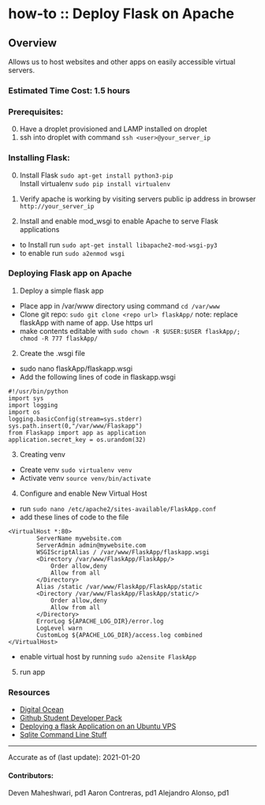 # how-to :: Deploy Flask on Apache

## Overview
Allows us to host websites and other apps on easily accessible virtual servers.

### Estimated Time Cost: 1.5 hours

### Prerequisites:
0. Have a droplet provisioned and LAMP installed on droplet
1. ssh into droplet with command `ssh <user>@your_server_ip`

### Installing Flask:

0. Install Flask `sudo apt-get install python3-pip`  
   Install virtualenv `sudo pip install virtualenv`

1. Verify apache is working by visiting servers public ip address in browser `http://your_server_ip`

2. Install and enable mod_wsgi to enable Apache to serve Flask applications
- to Install run `sudo apt-get install libapache2-mod-wsgi-py3`  
- to enable run `sudo a2enmod wsgi`


### Deploying Flask app on Apache

1. Deploy a simple flask app
- Place app in /var/www directory using command `cd /var/www`
- Clone git repo: `sudo git clone <repo url> flaskApp/` note: replace flaskApp with name of app. Use https url
- make contents editable with `sudo chown -R $USER:$USER flaskApp/; chmod -R 777 flaskApp/`

2. Create the .wsgi file
- sudo nano flaskApp/flaskapp.wsgi
- Add the following lines of code in flaskapp.wsgi

```
#!/usr/bin/python
import sys
import logging
import os
logging.basicConfig(stream=sys.stderr)
sys.path.insert(0,"/var/www/Flaskapp")
from Flaskapp import app as application
application.secret_key = os.urandom(32)
```

3. Creating venv
- Create venv `sudo virtualenv venv`
- Activate venv `source venv/bin/activate`

4. Configure and enable New Virtual Host
- run `sudo nano /etc/apache2/sites-available/FlaskApp.conf`
- add these lines of code to the file

```
<VirtualHost *:80>
		ServerName mywebsite.com
		ServerAdmin admin@mywebsite.com
		WSGIScriptAlias / /var/www/FlaskApp/flaskapp.wsgi
		<Directory /var/www/FlaskApp/FlaskApp/>
			Order allow,deny
			Allow from all
		</Directory>
		Alias /static /var/www/FlaskApp/FlaskApp/static
		<Directory /var/www/FlaskApp/FlaskApp/static/>
			Order allow,deny
			Allow from all
		</Directory>
		ErrorLog ${APACHE_LOG_DIR}/error.log
		LogLevel warn
		CustomLog ${APACHE_LOG_DIR}/access.log combined
</VirtualHost>
```

- enable virtual host by running `sudo a2ensite FlaskApp`

5. run app


### Resources
* [Digital Ocean](https://www.digitalocean.com/)
* [Github Student Developer Pack](https://education.github.com/pack)
* [Deploying a flask Application on an Ubuntu VPS](https://www.digitalocean.com/community/tutorials/how-to-deploy-a-flask-application-on-an-ubuntu-vps)
* [Sqlite Command Line Stuff](https://sqlite.org/cli.html)



---

Accurate as of (last update): 2021-01-20

#### Contributors:
Deven Maheshwari, pd1
Aaron Contreras, pd1
Alejandro Alonso, pd1
